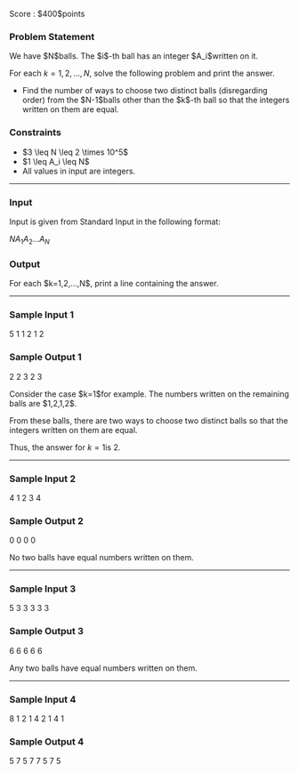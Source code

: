 
<div>

<span>

<span>

<p>
Score : $400$points
</p>

<div>

<section>

### **Problem Statement**

<p>
We have $N$balls. The $i$-th ball has an integer $A_i$written on it.

For each $k=1, 2, ..., N$, solve the following problem and print the answer.  
</p>

<ul>

<li>
Find the number of ways to choose two distinct balls (disregarding order) from the $N-1$balls other than the $k$-th ball so that the integers written on them are equal.
</li>

</ul>

</section>

</div>

<div>

<section>

### **Constraints**

<ul>

<li>
$3 \leq N \leq 2 \times 10^5$
</li>

<li>
$1 \leq A_i \leq N$
</li>

<li>
All values in input are integers.
</li>

</ul>

</section>

</div>

---

<div>

<div>

<section>

### **Input**

<p>
Input is given from Standard Input in the following format:
</p>

<div>

$N$$A_1$$A_2$$...$$A_N$
</div>

</section>

</div>

<div>

<section>

### **Output**

<p>
For each $k=1,2,...,N$, print a line containing the answer.
</p>

</section>

</div>

</div>

---

<div>

<section>

### **Sample Input 1**

<div>

5
1 1 2 1 2

</div>

</section>

</div>

<div>

<section>

### **Sample Output 1**

<div>

2
2
3
2
3

</div>

<p>
Consider the case $k=1$for example. The numbers written on the remaining balls are $1,2,1,2$.

From these balls, there are two ways to choose two distinct balls so that the integers written on them are equal.

Thus, the answer for $k=1$is $2$.
</p>

</section>

</div>

---

<div>

<section>

### **Sample Input 2**

<div>

4
1 2 3 4

</div>

</section>

</div>

<div>

<section>

### **Sample Output 2**

<div>

0
0
0
0

</div>

<p>
No two balls have equal numbers written on them.
</p>

</section>

</div>

---

<div>

<section>

### **Sample Input 3**

<div>

5
3 3 3 3 3

</div>

</section>

</div>

<div>

<section>

### **Sample Output 3**

<div>

6
6
6
6
6

</div>

<p>
Any two balls have equal numbers written on them.
</p>

</section>

</div>

---

<div>

<section>

### **Sample Input 4**

<div>

8
1 2 1 4 2 1 4 1

</div>

</section>

</div>

<div>

<section>

### **Sample Output 4**

<div>

5
7
5
7
7
5
7
5

</div>

</section>

</div>

</span>

</span>

</div>
